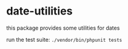 # date-utilities

this package provides some utilities for dates

run the test suite:
`./vendor/bin/phpunit tests`